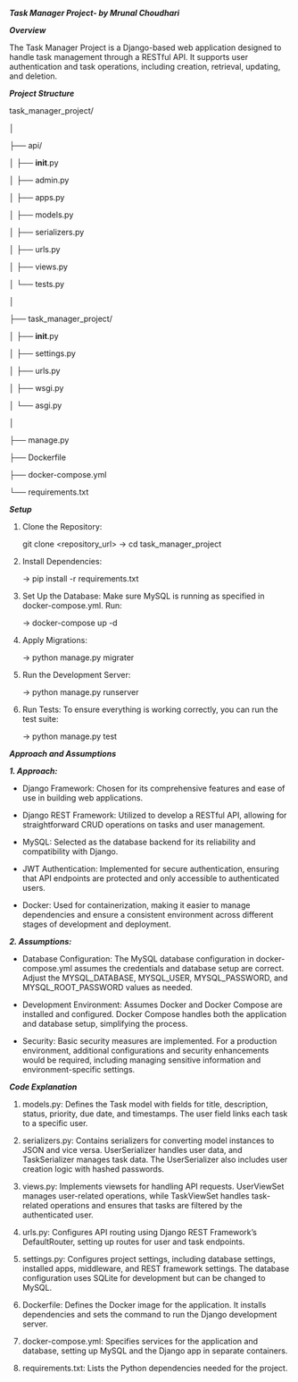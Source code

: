 ***Task Manager Project- by Mrunal Choudhari***

***Overview***

The Task Manager Project is a Django-based web application designed to handle task management through a RESTful API. It supports user authentication and task operations, including creation, retrieval, updating, and deletion.

***Project Structure***

task_manager_project/

│

├── api/

│   ├── __init__.py

│   ├── admin.py

│   ├── apps.py

│   ├── models.py

│   ├── serializers.py

│   ├── urls.py

│   ├── views.py

│   └── tests.py

│

├── task_manager_project/

│   ├── __init__.py

│   ├── settings.py

│   ├── urls.py

│   ├── wsgi.py

│   └── asgi.py

│

├── manage.py

├── Dockerfile

├── docker-compose.yml

└── requirements.txt

***Setup***

1. Clone the Repository:

   git clone <repository_url>
   -> cd task_manager_project

2. Install Dependencies:

   -> pip install -r requirements.txt

3. Set Up the Database:
Make sure MySQL is running as specified in docker-compose.yml. Run:

   -> docker-compose up -d

4. Apply Migrations:

   -> python manage.py migrater

5. Run the Development Server:

   -> python manage.py runserver

6. Run Tests:
   To ensure everything is working correctly, you can run the test suite:

   -> python manage.py test

***Approach and Assumptions***

***1. Approach:***

- Django Framework: Chosen for its comprehensive features and ease of use in building web applications.

- Django REST Framework: Utilized to develop a RESTful API, allowing for straightforward CRUD operations on tasks and user management.

- MySQL: Selected as the database backend for its reliability and compatibility with Django.

- JWT Authentication: Implemented for secure authentication, ensuring that API endpoints are protected and only accessible to authenticated users.

- Docker: Used for containerization, making it easier to manage dependencies and ensure a consistent environment across different stages of        development and deployment.

***2. Assumptions:***

- Database Configuration: The MySQL database configuration in docker-compose.yml assumes the credentials and database setup are correct. Adjust the MYSQL_DATABASE, MYSQL_USER, MYSQL_PASSWORD, and MYSQL_ROOT_PASSWORD values as needed.

- Development Environment: Assumes Docker and Docker Compose are installed and configured. Docker Compose handles both the application and database setup, simplifying the process.

- Security: Basic security measures are implemented. For a production environment, additional configurations and security enhancements would be required, including managing sensitive information and environment-specific settings.

***Code Explanation***

1. models.py:
Defines the Task model with fields for title, description, status, priority, due date, and timestamps. The user field links each task to a specific user.

2. serializers.py:
Contains serializers for converting model instances to JSON and vice versa. UserSerializer handles user data, and TaskSerializer manages task data. The UserSerializer also includes user creation logic with hashed passwords.

3. views.py:
Implements viewsets for handling API requests. UserViewSet manages user-related operations, while TaskViewSet handles task-related operations and ensures that tasks are filtered by the authenticated user.

4. urls.py:
Configures API routing using Django REST Framework’s DefaultRouter, setting up routes for user and task endpoints.

5. settings.py:
Configures project settings, including database settings, installed apps, middleware, and REST framework settings. The database configuration uses SQLite for development but can be changed to MySQL.

6. Dockerfile:
Defines the Docker image for the application. It installs dependencies and sets the command to run the Django development server.

7. docker-compose.yml:
Specifies services for the application and database, setting up MySQL and the Django app in separate containers.

8. requirements.txt:
Lists the Python dependencies needed for the project.
